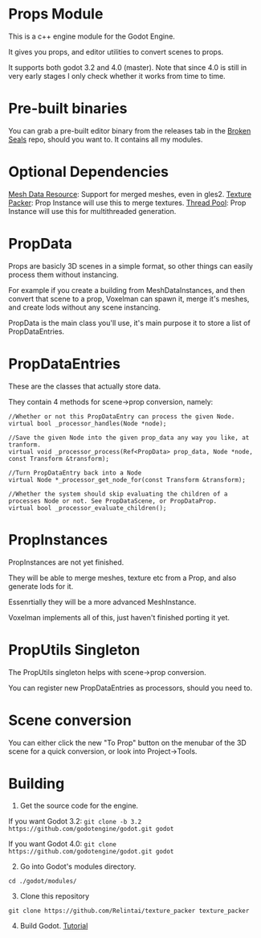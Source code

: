 # Props Module

This is a c++ engine module for the Godot Engine.

It gives you props, and editor utilities to convert scenes to props.

It supports both godot 3.2 and 4.0 (master). Note that since 4.0 is still in very early stages I only 
check whether it works from time to time.

# Pre-built binaries

You can grab a pre-built editor binary from the releases tab in the [Broken Seals](https://github.com/Relintai/broken_seals/releases) 
repo, should you want to. It contains all my modules.

# Optional Dependencies

[Mesh Data Resource](https://github.com/Relintai/mesh_data_resource): Support for merged meshes, even in gles2.
[Texture Packer](https://github.com/Relintai/texture_packer): Prop Instance will use this to merge textures.
[Thread Pool](https://github.com/Relintai/thread_pool): Prop Instance will use this for multithreaded generation.

# PropData

Props are basicly 3D scenes in a simple format, so other things can easily process them without instancing.

For example if you create a building from MeshDataInstances, and then convert that scene to a prop, Voxelman 
can spawn it, merge it's meshes, and create lods without any scene instancing.

PropData is the main class you'll use, it's main purpose it to store a list of PropDataEntries.

# PropDataEntries

These are the classes that actually store data.

They contain 4 methods for scene->prop conversion, namely:

```
//Whether or not this PropDataEntry can process the given Node.
virtual bool _processor_handles(Node *node);

//Save the given Node into the given prop_data any way you like, at tranform.
virtual void _processor_process(Ref<PropData> prop_data, Node *node, const Transform &transform);

//Turn PropDataEntry back into a Node
virtual Node *_processor_get_node_for(const Transform &transform);

//Whether the system should skip evaluating the children of a processes Node or not. See PropDataScene, or PropDataProp.
virtual bool _processor_evaluate_children();
```

# PropInstances

PropInstances are not yet finished.

They will be able to merge meshes, texture etc from a Prop, and also generate lods for it.

Essenrtially they will be a more advanced MeshInstance.

Voxelman implements all of this, just haven't finished porting it yet.

# PropUtils Singleton

The PropUtils singleton helps with scene->prop conversion.

You can register new PropDataEntries as processors, should you need to.

# Scene conversion

You can either click the new "To Prop" button on the menubar of the 3D scene for a quick conversion, 
or look into Project->Tools.

# Building

1. Get the source code for the engine.

If you want Godot 3.2:
```git clone -b 3.2 https://github.com/godotengine/godot.git godot```

If you want Godot 4.0:
```git clone https://github.com/godotengine/godot.git godot```


2. Go into Godot's modules directory.

```
cd ./godot/modules/
```

3. Clone this repository

```
git clone https://github.com/Relintai/texture_packer texture_packer
```

4. Build Godot. [Tutorial](https://docs.godotengine.org/en/latest/development/compiling/index.html)


